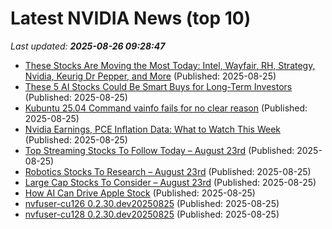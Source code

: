 # Latest NVIDIA News (top 10)
_Last updated: **2025-08-26 09:28:47**_

- [These Stocks Are Moving the Most Today: Intel, Wayfair, RH, Strategy, Nvidia, Keurig Dr Pepper, and More](https://biztoc.com/x/e97a3f704956a8eb) (Published: 2025-08-25)
- [These 5 AI Stocks Could Be Smart Buys for Long-Term Investors](https://biztoc.com/x/ab3a185278ca3b9d) (Published: 2025-08-25)
- [Kubuntu 25.04 Command vainfo fails for no clear reason](https://askubuntu.com/questions/1555008/kubuntu-25-04-command-vainfo-fails-for-no-clear-reason) (Published: 2025-08-25)
- [Nvidia Earnings, PCE Inflation Data: What to Watch This Week](https://biztoc.com/x/5657bcdac8d94c13) (Published: 2025-08-25)
- [Top Streaming Stocks To Follow Today – August 23rd](https://www.etfdailynews.com/2025/08/25/top-streaming-stocks-to-follow-today-august-23rd/) (Published: 2025-08-25)
- [Robotics Stocks To Research – August 23rd](https://www.etfdailynews.com/2025/08/25/robotics-stocks-to-research-august-23rd/) (Published: 2025-08-25)
- [Large Cap Stocks To Consider – August 23rd](https://www.etfdailynews.com/2025/08/25/large-cap-stocks-to-consider-august-23rd/) (Published: 2025-08-25)
- [How AI Can Drive Apple Stock](https://www.forbes.com/sites/greatspeculations/2025/08/25/how-ai-can-drive-apple-stock/) (Published: 2025-08-25)
- [nvfuser-cu126 0.2.30.dev20250825](https://pypi.org/project/nvfuser-cu126/0.2.30.dev20250825/) (Published: 2025-08-25)
- [nvfuser-cu128 0.2.30.dev20250825](https://pypi.org/project/nvfuser-cu128/0.2.30.dev20250825/) (Published: 2025-08-25)
